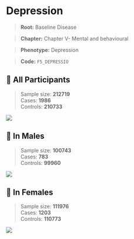# Depression

> **Root:** Baseline Disease  

> **Chapter:** Chapter V- Mental and behavioural  

> **Phenotype:** Depression  

> **Code:** `F5_DEPRESSIO`

## 🧪 All Participants  
> Sample size: **212719**  
> Cases: **1986**  
> Controls: **210733**
<img src="/Disease/Figures/ALL/Baseline/F5_DEPRESSIO.png"/>
<CsvTable src="/Disease_Data/ALL/Baseline/LG_F5_DEPRESSIO.csv" label="🔍 View full results" />

## 👨 In Males  
> Sample size: **100743**  
> Cases: **783**  
> Controls: **99960**
<img src="/Disease/Figures/Male/Baseline/F5_DEPRESSIO.png"/>
<CsvTable src="/Disease_Data/Male/Baseline/LG_F5_DEPRESSIO.csv" label="🔍 View full results" />

## 👩 In Females  
> Sample size: **111976**  
> Cases: **1203**  
> Controls: **110773**
<img src="/Disease/Figures/Female/Baseline/F5_DEPRESSIO.png"/>
<CsvTable src="/Disease_Data/Female/Baseline/LG_F5_DEPRESSIO.csv" label="🔍 View full results" />
